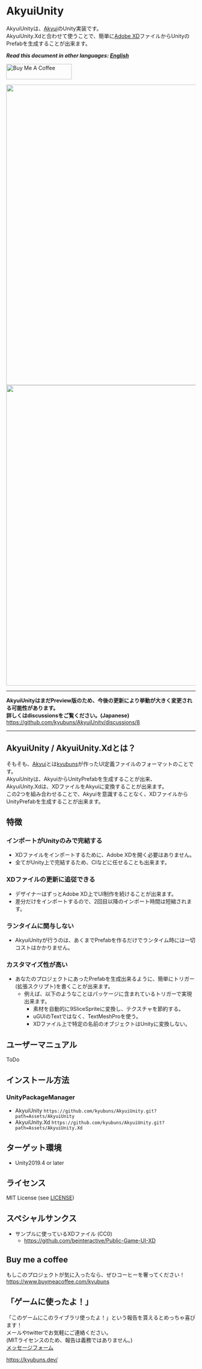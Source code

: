 # AkyuiUnity

AkyuiUnityは、[Akyui](https://github.com/kyubuns/Akyui)のUnity実装です。  
AkyuiUnity.Xdと合わせて使うことで、簡単に[Adobe XD](https://www.adobe.com/products/xd.html)ファイルからUnityのPrefabを生成することが出来ます。

***Read this document in other languages: [English](https://github.com/kyubuns/AkyuiUnity/blob/main/README.md)***

<a href="https://www.buymeacoffee.com/kyubuns" target="_blank"><img src="https://cdn.buymeacoffee.com/buttons/default-orange.png" alt="Buy Me A Coffee" height="41" width="174"></a>

<img width="800" src="https://user-images.githubusercontent.com/961165/107123379-93689600-68e0-11eb-9cd0-41759afeb01b.png">  
<img width="800" src="https://user-images.githubusercontent.com/961165/107123374-8e0b4b80-68e0-11eb-89b6-2549a58deaa2.png">

---

**AkyuiUnityはまだPreview版のため、今後の更新により挙動が大きく変更される可能性があります。**  
**詳しくはdiscussionsをご覧ください。(Japanese)**  
https://github.com/kyubuns/AkyuiUnity/discussions/8

---

## AkyuiUnity / AkyuiUnity.Xdとは？

そもそも、[Akyui](https://github.com/kyubuns/Akyui)とは[kyubuns](https://github.com/kyubuns)が作ったUI定義ファイルのフォーマットのことです。  
AkyuiUnityは、AkyuiからUnityPrefabを生成することが出来、  
AkyuiUnity.Xdは、XDファイルをAkyuiに変換することが出来ます。  
この2つを組み合わせることで、Akyuiを意識することなく、XDファイルからUnityPrefabを生成することが出来ます。

## 特徴

### インポートがUnityのみで完結する

- XDファイルをインポートするために、Adobe XDを開く必要はありません。
- 全てがUnity上で完結するため、CIなどに任せることも出来ます。

### XDファイルの更新に追従できる

- デザイナーはずっとAdobe XD上でUI制作を続けることが出来ます。
- 差分だけをインポートするので、2回目以降のインポート時間は短縮されます。

### ランタイムに関与しない

- AkyuiUnityが行うのは、あくまでPrefabを作るだけでランタイム時には一切コストはかかりません。

### カスタマイズ性が高い

- あなたのプロジェクトにあったPrefabを生成出来るように、簡単にトリガー(拡張スクリプト)を書くことが出来ます。
  - 例えば、以下のようなことはパッケージに含まれているトリガーで実現出来ます。
    - 素材を自動的に9SliceSpriteに変換し、テクスチャを節約する。
    - uGUIのTextではなく、TextMeshProを使う。
    - XDファイル上で特定の名前のオブジェクトはUnityに変換しない。

## ユーザーマニュアル

ToDo


## インストール方法

### UnityPackageManager

- AkyuiUnity `https://github.com/kyubuns/AkyuiUnity.git?path=Assets/AkyuiUnity`
- AkyuiUnity.Xd `https://github.com/kyubuns/AkyuiUnity.git?path=Assets/AkyuiUnity.Xd`


## ターゲット環境

- Unity2019.4 or later


## ライセンス

MIT License (see [LICENSE](LICENSE))

## スペシャルサンクス

- サンプルに使っているXDファイル (CC0)
  - https://github.com/beinteractive/Public-Game-UI-XD

## Buy me a coffee

もしこのプロジェクトが気に入ったなら、ぜひコーヒーを奢ってください！  
https://www.buymeacoffee.com/kyubuns

## 「ゲームに使ったよ！」

「このゲームにこのライブラリ使ったよ！」という報告を貰えるとめっちゃ喜びます！  
メールやtwitterでお気軽にご連絡ください。  
(MITライセンスのため、報告は義務ではありません。)  
[メッセージフォーム](https://kyubuns.dev/message.html)

https://kyubuns.dev/
